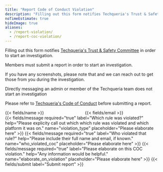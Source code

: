 ```yaml
---
title: "Report Code of Conduct Violation"
description: "Filling out this form notifies Techqueria's Trust & Safety Committee in order to start an investigation."
noTimeEstimate: true
hideImage: true
aliases:
  - /report-violation/
  - /report-coc-violation/
---
```


Filling out this form notifies [Techqueria's Trust & Safety Committee](/trust-and-safety/) in order to start an investigation.

Members must submit a report in order to start an investigation.

If you have any screenshots, please note that and we can reach out to get those from you during the investigation.

Directly messaging an admin or member of the Techqueria team does not start an investigation

Please refer to [Techqueria's Code of Conduct](/code-of-conduct/) before submitting a report.

<form name="Code of Conduct Violation Report" method="POST" data-netlify-recaptcha="true" data-netlify="true" action="/success/coc-violation/" class="form--max-width-unset form--centered no-ids">
  <input type="hidden" aria-label="Subject" name="_subject" value="Techqueria - New Code of Conduct Violation Report">
  <div class="columns mb-0">
    <div class="column pb-0 pt-0">
      {{< fields/name >}}
    </div>
    <div class="column pb-0 pt-0">
      {{< fields/email >}}
    </div>
  </div>
  {{< fields/message required="true" label="Which rule was violated?" help="Please explicity call out which which rule was violated and which platform it was on." name="violation_type" placeholder="Please elaborate here" >}}
  {{< fields/message required="true" label="Who violated that rule?" help="Please include their full name and email, if known." name="who_violated_coc" placeholder="Please elaborate here" >}}
  {{< fields/message required="true" label="Please elaborate on this COC violation." help="Any information would be helpful." name="elaborate_on_violation" placeholder="Please elaborate here" >}}
  {{< fields/submit label="Submit report" >}}
</form>

